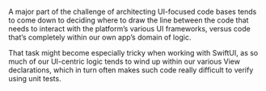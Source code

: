 A major part of the challenge of architecting UI-focused code bases tends to come down to deciding where to draw the line between the code that needs to interact with the platform’s various UI frameworks, versus code that’s completely within our own app’s domain of logic.

That task might become especially tricky when working with SwiftUI, as so much of our UI-centric logic tends to wind up within our various View declarations, which in turn often makes such code really difficult to verify using unit tests.
